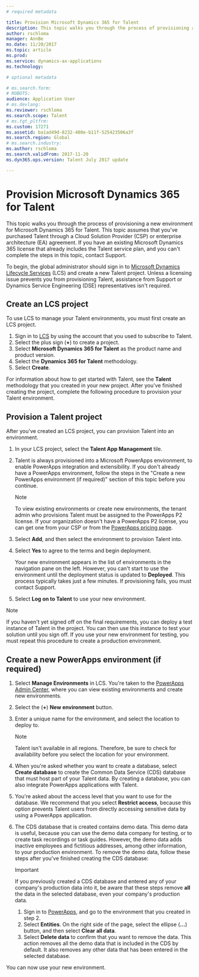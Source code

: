 ```yaml
---
# required metadata

title: Provision Microsoft Dynamics 365 for Talent
description: This topic walks you through the process of provisioning a new environment for Microsoft Dynamics 365 for Talent. 
author: rschloma
manager: AnnBe
ms.date: 11/20/2017
ms.topic: article
ms.prod: 
ms.service: dynamics-ax-applications
ms.technology: 

# optional metadata

# ms.search.form: 
# ROBOTS: 
audience: Application User
# ms.devlang: 
ms.reviewer: rschloma
ms.search.scope: Talent
# ms.tgt_pltfrm: 
ms.custom: 17271
ms.assetid: ba1ad49d-8232-400e-b11f-525423506a3f
ms.search.region: Global
# ms.search.industry: 
ms.author: rschloma
ms.search.validFrom: 2017-11-20
ms.dyn365.ops.version: Talent July 2017 update

---
```

# Provision Microsoft Dynamics 365 for Talent
This topic walks you through the process of provisioning a new environment for Microsoft Dynamics 365 for Talent. This topic assumes that you've purchased Talent through a Cloud Solution Provider (CSP) or enterprise architecture (EA) agreement. If you have an existing Microsoft Dynamics 365 license that already includes the Talent service plan, and you can't complete the steps in this topic, contact Support.

To begin, the global administrator should sign in to [Microsoft Dynamics Lifecycle Services](http://lcs.dynamics.com) (LCS) and create a new Talent project. Unless a licensing issue prevents you from provisioning Talent, assistance from Support or Dynamics Service Engineering (DSE) representatives isn't required.

## Create an LCS project
To use LCS to manage your Talent environments, you must first create an LCS project.

1. Sign in to [LCS](https://lcs.dynamics.com/Logon/Index) by using the account that you used to subscribe to Talent.
2. Select the plus sign (**+**) to create a project.
3. Select **Microsoft Dynamics 365 for Talent** as the product name and product version.
4. Select the **Dynamics 365 for Talent** methodology.
5. Select **Create**.

For information about how to get started with Talent, see the **Talent** methodology that you created in your new project. After you've finished creating the project, complete the following procedure to provision your Talent environment.

## Provision a Talent project
After you've created an LCS project, you can provision Talent into an environment.

1. In your LCS project, select the **Talent App Management** tile.
2. Talent is always provisioned into a Microsoft PowerApps environment, to enable PowerApps integration and extensibility. If you don't already have a PowerApps environment, follow the steps in the "Create a new PowerApps environment (if required)" section of this topic before you continue.

    > [!NOTE]
    > To view existing environments or create new environments, the tenant admin who provisions Talent must be assigned to the PowerApps P2 license. If your organization doesn't have a PowerApps P2 license, you can get one from your CSP or from the [PowerApps pricing page](https://powerapps.microsoft.com/en-us/pricing/).

3. Select **Add**, and then select the environment to provision Talent into.
4. Select **Yes** to agree to the terms and begin deployment.

    Your new environment appears in the list of environments in the navigation pane on the left. However, you can't start to use the environment until the deployment status is updated to **Deployed**. This process typically takes just a few minutes. If provisioning fails, you must contact Support.

6. Select **Log on to Talent** to use your new environment.

> [!NOTE]
> If you haven't yet signed off on the final requirements, you can deploy a test instance of Talent in the project. You can then use this instance to test your solution until you sign off. If you use your new environment for testing, you must repeat this procedure to create a production environment.

## Create a new PowerApps environment (if required)
1. Select **Manage Environments** in LCS. You're taken to the [PowerApps Admin Center](https://preview.admin.powerapps.com/environments), where you can view existing environments and create new environments.
2. Select the (**+**) **New environment** button.
3. Enter a unique name for the environment, and select the location to deploy to.

    > [!NOTE]
    > Talent isn't available in all regions. Therefore, be sure to check for availability before you select the location for your environment.

4. When you're asked whether you want to create a database, select **Create database** to create the Common Data Service (CDS) database that must host part of your Talent data. By creating a database, you can also integrate PowerApps applications with Talent.
5. You're asked about the access level that you want to use for the database. We recommend that you select **Restrict access**, because this option prevents Talent users from directly accessing sensitive data by using a PowerApps application.
6. The CDS database that is created contains demo data. This demo data is useful, because you can use the demo data company for testing, or to create task recordings or task guides. However, the demo data adds inactive employees and fictitious addresses, among other information, to your production environment. To remove the demo data, follow these steps after you've finished creating the CDS database:

    > [!IMPORTANT]
    > If you previously created a CDS database and entered any of your company's production data into it, be aware that these steps remove **all** the data in the selected database, even your company's production data.

    1. Sign in to [PowerApps](https://preview.web.powerapps.com/home), and go to the environment that you created in step 2.
    2. Select **Entities**. On the right side of the page, select the ellipse (**…**) button, and then select **Clear all data**.
    3. Select **Delete data** to confirm that you want to remove the data. This action removes all the demo data that is included in the CDS by default. It also removes any other data that has been entered in the selected database.

You can now use your new environment.
